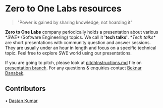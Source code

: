 # Zero to One Labs resources

> "Power is gained by sharing knowledge, not hoarding it"

**Zero to One Labs** company periodically holds a presentation about various **SWE\** (Software Engineering) topics. We call it **'tech talks'**. **Tech talks\** are short presentations with community question and answer sessions. They are usually under an hour in length and focus on a specific technical topic. Feel free to explore SWE world using our presentations.

If you are going to pitch, please look at [pitchInstructions.md](https://github.com/zerotoonelabs/resources/blob/preparation/pitchInstructions.md) file on [presentation branch](https://github.com/zerotoonelabs/resources/tree/preparation).
For any questions & enquiries contact [Beknar Danabek](https://t.me/beknar).

## Contributors

• [Dastan Kumar](https://github.com/kdastan)
